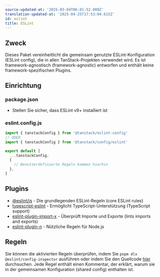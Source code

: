 ```yaml
---
source-updated-at: '2025-03-04T06:01:52.000Z'
translation-updated-at: '2025-04-25T17:53:04.615Z'
id: eslint
title: ESLint
---
```

## Zweck

Dieses Paket vereinheitlicht die gemeinsam genutzte ESLint-Konfiguration (ESLint config), die in allen TanStack-Projekten verwendet wird. Es ist framework-agnostisch (framework-agnostic) entworfen und enthält keine framework-spezifischen Plugins.

## Einrichtung

### package.json

- Stellen Sie sicher, dass ESLint v9+ installiert ist

### eslint.config.js

```js
import { tanstackConfig } from '@tanstack/eslint-config'
// ODER
import { tanstackConfig } from '@tanstack/config/eslint'

export default [
  ...tanstackConfig,
  {
    // Benutzerdefinierte Regeln kommen hierhin
  },
]
```

## Plugins

- [@eslint/js](https://github.com/eslint/eslint) - Die grundlegenden ESLint-Regeln (core ESLint rules)
- [typescript-eslint](https://github.com/typescript-eslint/typescript-eslint) - Ermöglicht TypeScript-Unterstützung (TypeScript support)
- [eslint-plugin-import-x](https://github.com/un-ts/eslint-plugin-import-x) - Überprüft Importe und Exporte (lints imports and exports)
- [eslint-plugin-n](https://github.com/eslint-community/eslint-plugin-n) - Nützliche Regeln für Node.js

## Regeln

Sie können die aktivierten Regeln überprüfen, indem Sie `pnpm dlx @eslint/config-inspector` ausführen oder indem Sie den Quellcode [hier](https://github.com/TanStack/config/tree/main/packages/eslint-config) durchsuchen. Jede Regel enthält einen Kommentar, der erklärt, warum sie in der gemeinsamen Konfiguration (shared config) enthalten ist.
